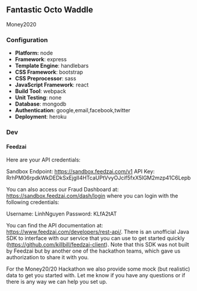 ## Fantastic Octo Waddle

Money2020

### Configuration
- **Platform:** node
- **Framework**: express
- **Template Engine**: handlebars
- **CSS Framework**: bootstrap
- **CSS Preprocessor**: sass
- **JavaScript Framework**: react
- **Build Tool**: webpack
- **Unit Testing**: none
- **Database**: mongodb
- **Authentication**: google,email,facebook,twitter
- **Deployment**: heroku

### Dev

#### Feedzai

Here are your API credentials:

Sandbox Endpoint: https://sandbox.feedzai.com/v1
API Key: RrhPM06rpdkWkDEDkSxEjglI4HTcaUPtVvyOJcif5fxX5lGM2mzp41C6Lepb

You can also access our Fraud Dashboard at: https://sandbox.feedzai.com/dash/login where you can login with the following credentials:

Username: LinhNguyen
Password: KLfA2tAT

You can find the API documentation at: https://www.feedzai.com/developers/rest-api/. There is an unofficial Java SDK to interface with our service that you can use to get started quickly (https://github.com/killbill/feedzai-client). Note that this SDK was not built by Feedzai but by another one of the hackathon teams, which gave us authorization to share it with you.

For the Money20/20 Hackathon we also provide some mock (but realistic) data to get you started with. Let me know if you have any questions or if there is any way we can help you set up.